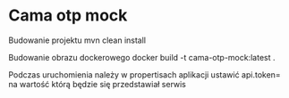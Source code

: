 # Cama otp mock

Budowanie projektu
mvn clean install

Budowanie obrazu dockerowego
docker build -t cama-otp-mock:latest .

Podczas uruchomienia należy w propertisach aplikacji ustawić api.token= na wartość którą będzie się przedstawiał serwis